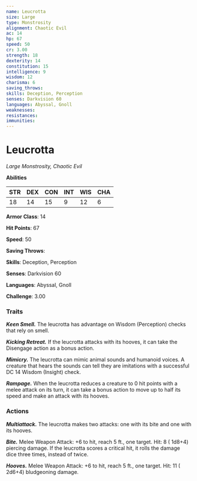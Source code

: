 ```yaml
---
name: Leucrotta
size: Large
type: Monstrosity
alignment: Chaotic Evil
ac: 14
hp: 67
speed: 50
cr: 3.00
strength: 18
dexterity: 14
constitution: 15
intelligence: 9
wisdom: 12
charisma: 6
saving_throws: 
skills: Deception, Perception
senses: Darkvision 60
languages: Abyssal, Gnoll
weaknesses:
resistances:
immunities:
---
```


# Leucrotta

*Large Monstrosity, Chaotic Evil*

**Abilities**

| STR | DEX | CON | INT | WIS | CHA |
| --- | --- | --- | --- | --- | --- |
| 18 | 14 | 15 | 9 | 12 | 6 |

**Armor Class**: 14

**Hit Points**: 67

**Speed**: 50

**Saving Throws**: 

**Skills**: Deception, Perception

**Senses**: Darkvision 60

**Languages**: Abyssal, Gnoll

**Challenge**: 3.00


### Traits
***Keen Smell.*** The leucrotta has advantage on Wisdom (Perception) checks that rely on smell.

***Kicking Retreat.*** If the leucrotta attacks with its hooves, it can take the Disengage action as a bonus action.

***Mimicry.*** The leucrotta can mimic animal sounds and humanoid voices. A creature that hears the sounds can tell they are imitations with a successful DC 14 Wisdom (Insight) check.

***Rampage.*** When the leucrotta reduces a creature to 0 hit points with a melee attack on its turn, it can take a bonus action to move up to half its speed and make an attack with its hooves.


### Actions
***Multiattack.*** The leucrotta makes two attacks: one with its bite and one with its hooves.

***Bite.*** Melee Weapon Attack:  +6 to hit, reach 5 ft., one target. Hit: 8 ( 1d8+4) piercing damage. If the leucrotta scores a critical hit, it rolls the damage dice three times, instead of twice.

***Hooves.*** Melee Weapon Attack:  +6 to hit, reach 5 ft., one target. Hit: 11 ( 2d6+4) bludgeoning damage.

